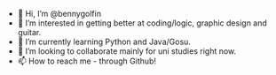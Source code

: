- 👋 Hi, I’m @bennygolfin
- 👀 I’m interested in getting better at coding/logic, graphic design and guitar.
- 🌱 I’m currently learning Python and Java/Gosu.
- 💞️ I’m looking to collaborate mainly for uni studies right now.
- 📫 How to reach me - through Github!

<!---
bennygolfin/bennygolfin is a ✨ special ✨ repository because its `README.md` (this file) appears on your GitHub profile.
You can click the Preview link to take a look at your changes.
--->
